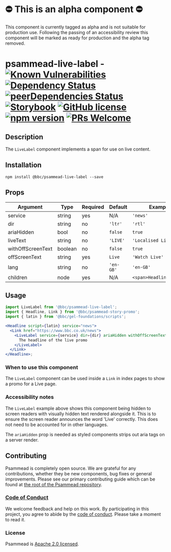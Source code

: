 # ⛔️ This is an alpha component ⛔️

This component is currently tagged as alpha and is not suitable for production use. Following the passing of an accessibility review this component will be marked as ready for production and the alpha tag removed.

# psammead-live-label - [![Known Vulnerabilities](https://snyk.io/test/github/bbc/psammead/badge.svg?targetFile=packages%2Fcomponents%2Fpsammead-live-label%2Fpackage.json)](https://snyk.io/test/github/bbc/psammead?targetFile=packages%2Fcomponents%2Fpsammead-live-label%2Fpackage.json) [![Dependency Status](https://david-dm.org/bbc/psammead.svg?path=packages/components/psammead-live-label)](https://david-dm.org/bbc/psammead?path=packages/components/psammead-live-label) [![peerDependencies Status](https://david-dm.org/bbc/psammead/peer-status.svg?path=packages/components/psammead-live-label)](https://david-dm.org/bbc/psammead?path=packages/components/psammead-live-label&type=peer) [![Storybook](https://raw.githubusercontent.com/storybooks/brand/master/badge/badge-storybook.svg?sanitize=true)](https://bbc.github.io/psammead/?path=/story/live-label--containing-image) [![GitHub license](https://img.shields.io/badge/license-Apache%202.0-blue.svg)](https://github.com/bbc/psammead/blob/latest/LICENSE) [![npm version](https://img.shields.io/npm/v/@bbc/psammead-live-label.svg)](https://www.npmjs.com/package/@bbc/psammead-live-label) [![PRs Welcome](https://img.shields.io/badge/PRs-welcome-brightgreen.svg)](https://github.com/bbc/psammead/blob/latest/CONTRIBUTING.md)

## Description

The `LiveLabel` component implements a span for use on live content.

## Installation

`npm install @bbc/psammead-live-label --save`

## Props

<!-- prettier-ignore -->
| Argument          | Type    | Required | Default   | Example            |
| ----------------- | ------- | -------- | --------- | ------------------ |
| service           | string  | yes      | N/A       | `'news'`           |
| dir               | string  | no       | `'ltr'`   | `'rtl'`            |
| ariaHidden        | bool    | no       | `false`   | `true`             |
| liveText          | string  | no       | `'LIVE'`  | `'Localised Live'` |
| withOffScreenText | boolean | no       | `false`   | `true`             |
| offScreenText     | string  | yes      | `Live`    | `'Watch Live'`     |
| lang              | string  | no       | `'en-GB'` | `'en-GB'`          |
| children          | node    | yes      | N/A       | `<span>Headline</span>` |

## Usage

<!-- Description of the component usage -->

```jsx
import LiveLabel from '@bbc/psammead-live-label';
import { Headline, Link } from '@bbc/psammead-story-promo';
import { latin } from '@bbc/gel-foundations/scripts';

<Headline script={latin} service="news">
  <Link href="https://www.bbc.co.uk/news">
    <LiveLabel service={service} dir={dir} ariaHidden withOffScreenText>
      The headline of the live promo
    </LiveLabel>
  </Link>
</Headline>;
```

### When to use this component

The `LiveLabel` component can be used inside a `Link` in index pages to show a promo for a Live page.

### Accessibility notes

The `LiveLabel` example above shows this component being hidden to screen readers with visually hidden text rendered alongside it. This is to ensure the screen reader announces the word 'Live' correctly. This does not need to be accounted for in other languages.

The `ariaHidden` prop is needed as styled components strips out aria tags on a server render.

## Contributing

Psammead is completely open source. We are grateful for any contributions, whether they be new components, bug fixes or general improvements. Please see our primary contributing guide which can be found at [the root of the Psammead repository](https://github.com/bbc/psammead/blob/latest/CONTRIBUTING.md).

### [Code of Conduct](https://github.com/bbc/psammead/blob/latest/CODE_OF_CONDUCT.md)

We welcome feedback and help on this work. By participating in this project, you agree to abide by the [code of conduct](https://github.com/bbc/psammead/blob/latest/CODE_OF_CONDUCT.md). Please take a moment to read it.

### License

Psammead is [Apache 2.0 licensed](https://github.com/bbc/psammead/blob/latest/LICENSE).
